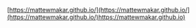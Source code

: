 [https://mattewmakar.github.io/](https://mattewmakar.github.io/](https://mattewmakar.github.io/)https://mattewmakar.github.io)

